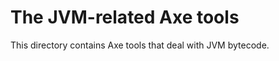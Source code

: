 The JVM-related Axe tools
===============================

This directory contains Axe tools that deal with JVM bytecode.